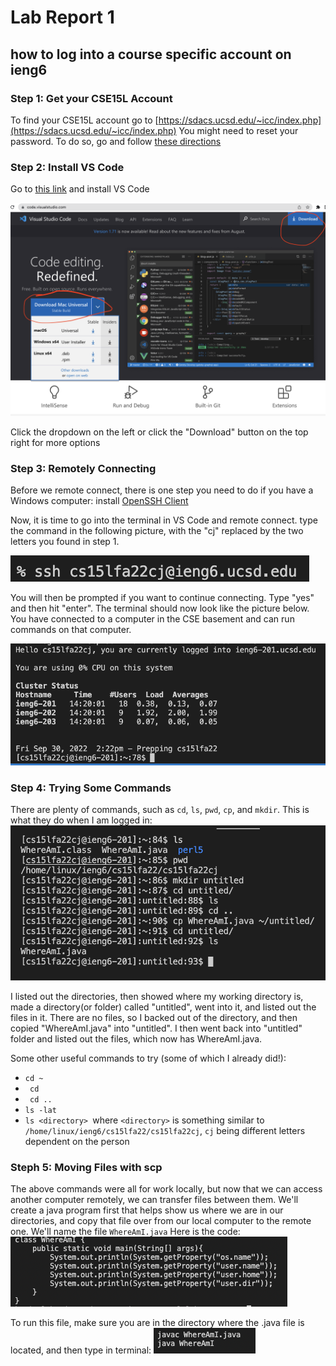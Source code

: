 # Lab Report 1
## how to log into a course specific account on ieng6
### Step 1: Get your CSE15L Account
To find your CSE15L account go to [https://sdacs.ucsd.edu/~icc/index.php](https://sdacs.ucsd.edu/~icc/index.php)
You might need to reset your password. To do so, go  and follow  [these directions](https://docs.google.com/document/d/1hs7CyQeh-MdUfM9uv99i8tqfneos6Y8bDU0uhn1wqho/edit) 

### Step 2: Install VS Code
Go to [this link](https://code.visualstudio.com/) and install VS Code

![Image](VSCodeDownload.png)

Click the dropdown on the left or click the "Download" button on the top right for more options

### Step 3: Remotely Connecting
Before we remote connect, there is one step you need to do if you have a Windows computer: install [OpenSSH Client](https://learn.microsoft.com/en-us/windows-server/administration/openssh/openssh_install_firstuse?tabs=gui)

Now, it is time to go into the terminal in VS Code and remote connect.
type the command in the following picture, with the "cj" replaced by the two letters you found in step 1.

![Image](RemoteConnect.png)

You will then be prompted if you want to continue connecting. Type "yes" and then hit "enter".
The terminal should now look like the picture below. You have connected to a computer in the CSE basement and can run commands on that computer.

![Image](ConnectedIn.png)

### Step 4: Trying Some Commands
There are plenty of commands, such as `cd`, `ls`, `pwd`, `cp`, and `mkdir`. 
This is what they do when I am logged in:
![Image](SomeCommands.png)

I listed out the directories, then showed where my working directory is, made a directory(or folder) called "untitled", went into it, and listed out the files in it. There are no files, so I backed out of the directory, and then copied "WhereAmI.java" into "untitled". I then went back into "untitled" folder and listed out the files, which now has WhereAmI.java.

Some other useful commands to try (some of which I already did!):
* `cd ~`
* ` cd`
* ` cd ..`
* `ls -lat`
* `ls <directory> `where `<directory>` is something similar to `/home/linux/ieng6/cs15lfa22/cs15lfa22cj`, `cj` being different letters dependent on the person


### Steph 5: Moving Files with scp

The above commands were all for work locally, but now that we can access another computer remotely, we can transfer files between them. We'll create a java program first that helps show us where we are in our directories, and copy that file over from our local computer to the remote one.
We'll name the file `WhereAmI.java`
Here is the code:
![Image](JavaCode.png)

To run this file, make sure you are in the directory where the .java file is located, and then type in terminal:
![Image](JavaCompile.png)
